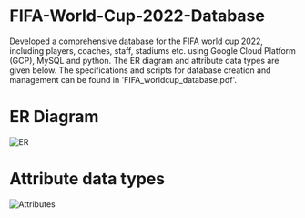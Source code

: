 # FIFA-World-Cup-2022-Database
Developed a comprehensive database for the FIFA world cup 2022, including players, coaches, staff, stadiums etc. using Google Cloud Platform (GCP), MySQL and python. The ER diagram and attribute data types are given below. The specifications and scripts for database creation and management can be found in 'FIFA_worldcup_database.pdf'.

# ER Diagram
![ER](https://github.com/hperer02/FIFA-World-Cup-2022-Database/assets/124153856/b3fb067f-8a56-4ec8-ac23-007a26dd74ee)


# Attribute data types
![Attributes](https://github.com/hperer02/FIFA-World-Cup-2022-Database/assets/124153856/c9d10e3b-11c8-4b72-b2ab-dd428c2794b8)
